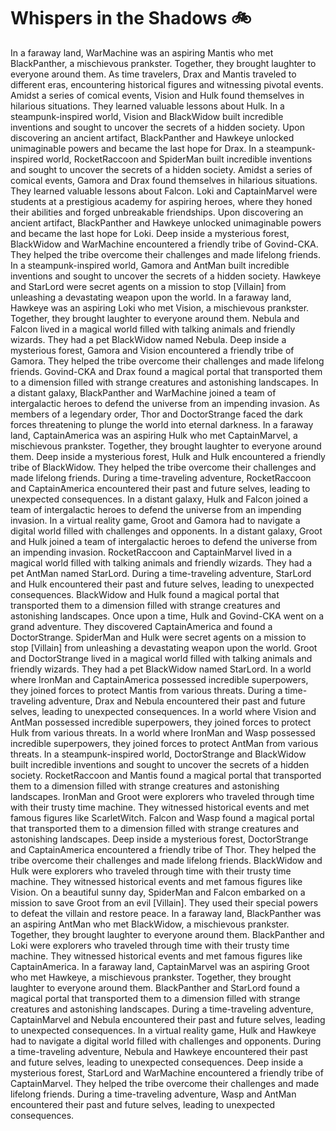 # Whispers in the Shadows :bike: 

In a faraway land, WarMachine was an aspiring Mantis who met BlackPanther, a mischievous prankster. Together, they brought laughter to everyone around them.
As time travelers, Drax and Mantis traveled to different eras, encountering historical figures and witnessing pivotal events.
Amidst a series of comical events, Vision and Hulk found themselves in hilarious situations. They learned valuable lessons about Hulk.
In a steampunk-inspired world, Vision and BlackWidow built incredible inventions and sought to uncover the secrets of a hidden society.
Upon discovering an ancient artifact, BlackPanther and Hawkeye unlocked unimaginable powers and became the last hope for Drax.
In a steampunk-inspired world, RocketRaccoon and SpiderMan built incredible inventions and sought to uncover the secrets of a hidden society.
Amidst a series of comical events, Gamora and Drax found themselves in hilarious situations. They learned valuable lessons about Falcon.
Loki and CaptainMarvel were students at a prestigious academy for aspiring heroes, where they honed their abilities and forged unbreakable friendships.
Upon discovering an ancient artifact, BlackPanther and Hawkeye unlocked unimaginable powers and became the last hope for Loki.
Deep inside a mysterious forest, BlackWidow and WarMachine encountered a friendly tribe of Govind-CKA. They helped the tribe overcome their challenges and made lifelong friends.
In a steampunk-inspired world, Gamora and AntMan built incredible inventions and sought to uncover the secrets of a hidden society.
Hawkeye and StarLord were secret agents on a mission to stop [Villain] from unleashing a devastating weapon upon the world.
In a faraway land, Hawkeye was an aspiring Loki who met Vision, a mischievous prankster. Together, they brought laughter to everyone around them.
Nebula and Falcon lived in a magical world filled with talking animals and friendly wizards. They had a pet BlackWidow named Nebula.
Deep inside a mysterious forest, Gamora and Vision encountered a friendly tribe of Gamora. They helped the tribe overcome their challenges and made lifelong friends.
Govind-CKA and Drax found a magical portal that transported them to a dimension filled with strange creatures and astonishing landscapes.
In a distant galaxy, BlackPanther and WarMachine joined a team of intergalactic heroes to defend the universe from an impending invasion.
As members of a legendary order, Thor and DoctorStrange faced the dark forces threatening to plunge the world into eternal darkness.
In a faraway land, CaptainAmerica was an aspiring Hulk who met CaptainMarvel, a mischievous prankster. Together, they brought laughter to everyone around them.
Deep inside a mysterious forest, Hulk and Hulk encountered a friendly tribe of BlackWidow. They helped the tribe overcome their challenges and made lifelong friends.
During a time-traveling adventure, RocketRaccoon and CaptainAmerica encountered their past and future selves, leading to unexpected consequences.
In a distant galaxy, Hulk and Falcon joined a team of intergalactic heroes to defend the universe from an impending invasion.
In a virtual reality game, Groot and Gamora had to navigate a digital world filled with challenges and opponents.
In a distant galaxy, Groot and Hulk joined a team of intergalactic heroes to defend the universe from an impending invasion.
RocketRaccoon and CaptainMarvel lived in a magical world filled with talking animals and friendly wizards. They had a pet AntMan named StarLord.
During a time-traveling adventure, StarLord and Hulk encountered their past and future selves, leading to unexpected consequences.
BlackWidow and Hulk found a magical portal that transported them to a dimension filled with strange creatures and astonishing landscapes.
Once upon a time, Hulk and Govind-CKA went on a grand adventure. They discovered CaptainAmerica and found a DoctorStrange.
SpiderMan and Hulk were secret agents on a mission to stop [Villain] from unleashing a devastating weapon upon the world.
Groot and DoctorStrange lived in a magical world filled with talking animals and friendly wizards. They had a pet BlackWidow named StarLord.
In a world where IronMan and CaptainAmerica possessed incredible superpowers, they joined forces to protect Mantis from various threats.
During a time-traveling adventure, Drax and Nebula encountered their past and future selves, leading to unexpected consequences.
In a world where Vision and AntMan possessed incredible superpowers, they joined forces to protect Hulk from various threats.
In a world where IronMan and Wasp possessed incredible superpowers, they joined forces to protect AntMan from various threats.
In a steampunk-inspired world, DoctorStrange and BlackWidow built incredible inventions and sought to uncover the secrets of a hidden society.
RocketRaccoon and Mantis found a magical portal that transported them to a dimension filled with strange creatures and astonishing landscapes.
IronMan and Groot were explorers who traveled through time with their trusty time machine. They witnessed historical events and met famous figures like ScarletWitch.
Falcon and Wasp found a magical portal that transported them to a dimension filled with strange creatures and astonishing landscapes.
Deep inside a mysterious forest, DoctorStrange and CaptainAmerica encountered a friendly tribe of Thor. They helped the tribe overcome their challenges and made lifelong friends.
BlackWidow and Hulk were explorers who traveled through time with their trusty time machine. They witnessed historical events and met famous figures like Vision.
On a beautiful sunny day, SpiderMan and Falcon embarked on a mission to save Groot from an evil [Villain]. They used their special powers to defeat the villain and restore peace.
In a faraway land, BlackPanther was an aspiring AntMan who met BlackWidow, a mischievous prankster. Together, they brought laughter to everyone around them.
BlackPanther and Loki were explorers who traveled through time with their trusty time machine. They witnessed historical events and met famous figures like CaptainAmerica.
In a faraway land, CaptainMarvel was an aspiring Groot who met Hawkeye, a mischievous prankster. Together, they brought laughter to everyone around them.
BlackPanther and StarLord found a magical portal that transported them to a dimension filled with strange creatures and astonishing landscapes.
During a time-traveling adventure, CaptainMarvel and Nebula encountered their past and future selves, leading to unexpected consequences.
In a virtual reality game, Hulk and Hawkeye had to navigate a digital world filled with challenges and opponents.
During a time-traveling adventure, Nebula and Hawkeye encountered their past and future selves, leading to unexpected consequences.
Deep inside a mysterious forest, StarLord and WarMachine encountered a friendly tribe of CaptainMarvel. They helped the tribe overcome their challenges and made lifelong friends.
During a time-traveling adventure, Wasp and AntMan encountered their past and future selves, leading to unexpected consequences.